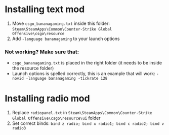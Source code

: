# Installing text mod

1. Move `csgo_bananagaming.txt` inside this folder: `Steam\SteamApps\Common\Counter-Strike Global Offensive\csgo\resource`
2. Add `-language bananagaming` to your launch options

### Not working? Make sure that:
- `csgo_bananagaming.txt` is placed in the right folder (it needs to be inside the resource folder)
- Launch options is spelled correctly, this is an example that will work: `-novid -language bananagaming -tickrate 128`

# Installing radio mod
1. Replace `radiopanel.txt` in  `Steam\SteamApps\Common\Counter-Strike Global Offensive\csgo\resource\ui` folder
2. Set correct binds: `bind z radio; bind x radio1; bind c radio2; bind v radio3`